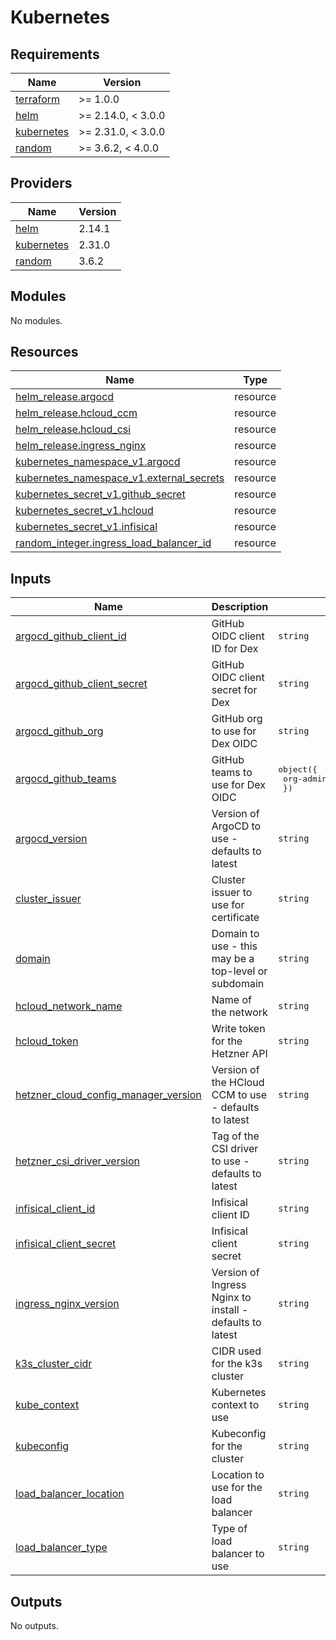 # Kubernetes

<!-- BEGIN_TF_DOCS -->
## Requirements

| Name | Version |
|------|---------|
| <a name="requirement_terraform"></a> [terraform](#requirement\_terraform) | >= 1.0.0 |
| <a name="requirement_helm"></a> [helm](#requirement\_helm) | >= 2.14.0, < 3.0.0 |
| <a name="requirement_kubernetes"></a> [kubernetes](#requirement\_kubernetes) | >= 2.31.0, < 3.0.0 |
| <a name="requirement_random"></a> [random](#requirement\_random) | >= 3.6.2, < 4.0.0 |

## Providers

| Name | Version |
|------|---------|
| <a name="provider_helm"></a> [helm](#provider\_helm) | 2.14.1 |
| <a name="provider_kubernetes"></a> [kubernetes](#provider\_kubernetes) | 2.31.0 |
| <a name="provider_random"></a> [random](#provider\_random) | 3.6.2 |

## Modules

No modules.

## Resources

| Name | Type |
|------|------|
| [helm_release.argocd](https://registry.terraform.io/providers/hashicorp/helm/latest/docs/resources/release) | resource |
| [helm_release.hcloud_ccm](https://registry.terraform.io/providers/hashicorp/helm/latest/docs/resources/release) | resource |
| [helm_release.hcloud_csi](https://registry.terraform.io/providers/hashicorp/helm/latest/docs/resources/release) | resource |
| [helm_release.ingress_nginx](https://registry.terraform.io/providers/hashicorp/helm/latest/docs/resources/release) | resource |
| [kubernetes_namespace_v1.argocd](https://registry.terraform.io/providers/hashicorp/kubernetes/latest/docs/resources/namespace_v1) | resource |
| [kubernetes_namespace_v1.external_secrets](https://registry.terraform.io/providers/hashicorp/kubernetes/latest/docs/resources/namespace_v1) | resource |
| [kubernetes_secret_v1.github_secret](https://registry.terraform.io/providers/hashicorp/kubernetes/latest/docs/resources/secret_v1) | resource |
| [kubernetes_secret_v1.hcloud](https://registry.terraform.io/providers/hashicorp/kubernetes/latest/docs/resources/secret_v1) | resource |
| [kubernetes_secret_v1.infisical](https://registry.terraform.io/providers/hashicorp/kubernetes/latest/docs/resources/secret_v1) | resource |
| [random_integer.ingress_load_balancer_id](https://registry.terraform.io/providers/hashicorp/random/latest/docs/resources/integer) | resource |

## Inputs

| Name | Description | Type | Default | Required |
|------|-------------|------|---------|:--------:|
| <a name="input_argocd_github_client_id"></a> [argocd\_github\_client\_id](#input\_argocd\_github\_client\_id) | GitHub OIDC client ID for Dex | `string` | n/a | yes |
| <a name="input_argocd_github_client_secret"></a> [argocd\_github\_client\_secret](#input\_argocd\_github\_client\_secret) | GitHub OIDC client secret for Dex | `string` | n/a | yes |
| <a name="input_argocd_github_org"></a> [argocd\_github\_org](#input\_argocd\_github\_org) | GitHub org to use for Dex OIDC | `string` | n/a | yes |
| <a name="input_argocd_github_teams"></a> [argocd\_github\_teams](#input\_argocd\_github\_teams) | GitHub teams to use for Dex OIDC | <pre>object({<br>    org-admin = list(string)<br>  })</pre> | n/a | yes |
| <a name="input_argocd_version"></a> [argocd\_version](#input\_argocd\_version) | Version of ArgoCD to use - defaults to latest | `string` | `null` | no |
| <a name="input_cluster_issuer"></a> [cluster\_issuer](#input\_cluster\_issuer) | Cluster issuer to use for certificate | `string` | `"letsencrypt-staging"` | no |
| <a name="input_domain"></a> [domain](#input\_domain) | Domain to use - this may be a top-level or subdomain | `string` | n/a | yes |
| <a name="input_hcloud_network_name"></a> [hcloud\_network\_name](#input\_hcloud\_network\_name) | Name of the network | `string` | n/a | yes |
| <a name="input_hcloud_token"></a> [hcloud\_token](#input\_hcloud\_token) | Write token for the Hetzner API | `string` | n/a | yes |
| <a name="input_hetzner_cloud_config_manager_version"></a> [hetzner\_cloud\_config\_manager\_version](#input\_hetzner\_cloud\_config\_manager\_version) | Version of the HCloud CCM to use - defaults to latest | `string` | `null` | no |
| <a name="input_hetzner_csi_driver_version"></a> [hetzner\_csi\_driver\_version](#input\_hetzner\_csi\_driver\_version) | Tag of the CSI driver to use - defaults to latest | `string` | `null` | no |
| <a name="input_infisical_client_id"></a> [infisical\_client\_id](#input\_infisical\_client\_id) | Infisical client ID | `string` | n/a | yes |
| <a name="input_infisical_client_secret"></a> [infisical\_client\_secret](#input\_infisical\_client\_secret) | Infisical client secret | `string` | n/a | yes |
| <a name="input_ingress_nginx_version"></a> [ingress\_nginx\_version](#input\_ingress\_nginx\_version) | Version of Ingress Nginx to install - defaults to latest | `string` | `null` | no |
| <a name="input_k3s_cluster_cidr"></a> [k3s\_cluster\_cidr](#input\_k3s\_cluster\_cidr) | CIDR used for the k3s cluster | `string` | `"10.244.0.0/16"` | no |
| <a name="input_kube_context"></a> [kube\_context](#input\_kube\_context) | Kubernetes context to use | `string` | `"default"` | no |
| <a name="input_kubeconfig"></a> [kubeconfig](#input\_kubeconfig) | Kubeconfig for the cluster | `string` | n/a | yes |
| <a name="input_load_balancer_location"></a> [load\_balancer\_location](#input\_load\_balancer\_location) | Location to use for the load balancer | `string` | n/a | yes |
| <a name="input_load_balancer_type"></a> [load\_balancer\_type](#input\_load\_balancer\_type) | Type of load balancer to use | `string` | `"lb11"` | no |

## Outputs

No outputs.
<!-- END_TF_DOCS -->
